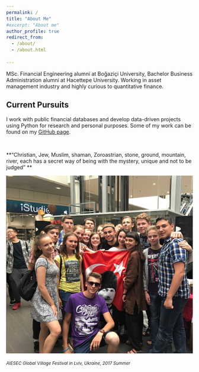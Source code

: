 ```yaml
---
permalink: /
title: "About Me"
#excerpt: "About me"
author_profile: true
redirect_from: 
  - /about/
  - /about.html

---
```



MSc. Financial Engineering alumni at Boğaziçi University, Bachelor Business Administration alumni at Hacettepe University. Working in asset management industry and highly curious to quantitative finance.


Current Pursuits
------

I work with public financial databases and develop data-driven projects using Python for research and personal purposes. Some of my work can be found on my [GitHub page](https://github.com/alihanucar).





<br>

**“Christian, Jew, Muslim, shaman, Zoroastrian, stone, ground, mountain, river, each has a secret way of being with the mystery, unique and not to be judged” **

![](/images/editing-talk.png)

<small>*AIESEC Global Village Festival in Lviv, Ukraine, 2017 Summer*<small>




